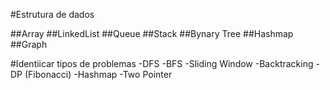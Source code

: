 #Estrutura de dados

##Array
##LinkedList
##Queue
##Stack
##Bynary Tree
##Hashmap
##Graph

#Identiicar tipos de problemas
-DFS
-BFS
-Sliding Window
-Backtracking
-DP (Fibonacci)
-Hashmap
-Two Pointer

